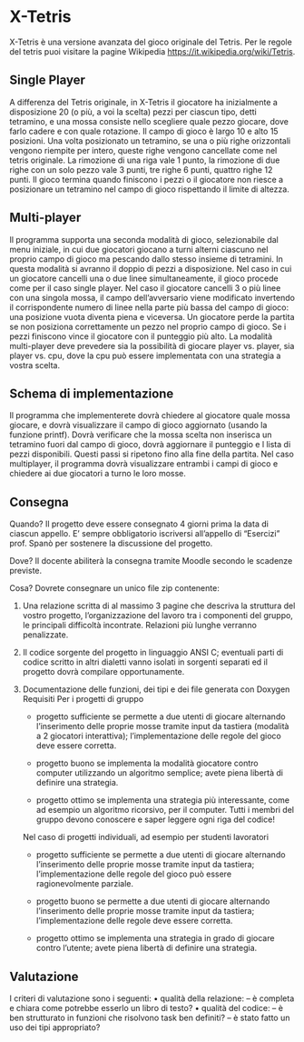 # X-Tetris

X-Tetris è una versione avanzata del gioco originale del Tetris. Per le regole del tetris puoi visitare la pagine
Wikipedia https://it.wikipedia.org/wiki/Tetris.


## Single Player

A differenza del Tetris originale, in X-Tetris il giocatore ha inizialmente a disposizione 20 (o più, a voi la
scelta) pezzi per ciascun tipo, detti tetramino, e una mossa consiste nello scegliere quale pezzo giocare, dove
farlo cadere e con quale rotazione.
Il campo di gioco è largo 10 e alto 15 posizioni. Una volta posizionato un tetramino, se una o più righe
orizzontali vengono riempite per intero, queste righe vengono cancellate come nel tetris originale.
La rimozione di una riga vale 1 punto, la rimozione di due righe con un solo pezzo vale 3 punti, tre righe 6
punti, quattro righe 12 punti.
Il gioco termina quando finiscono i pezzi o il giocatore non riesce a posizionare un tetramino nel campo di
gioco rispettando il limite di altezza.


## Multi-player

Il programma supporta una seconda modalità di gioco, selezionabile dal menu iniziale, in cui due giocatori
giocano a turni alterni ciascuno nel proprio campo di gioco ma pescando dallo stesso insieme di tetramini.
In questa modalità si avranno il doppio di pezzi a disposizione. Nel caso in cui un giocatore cancelli una
o due linee simultaneamente, il gioco procede come per il caso single player. Nel caso il giocatore cancelli
3 o più linee con una singola mossa, il campo dell’avversario viene modificato invertendo il corrispondente
numero di linee nella parte più bassa del campo di gioco: una posizione vuota diventa piena e viceversa.
Un giocatore perde la partita se non posiziona correttamente un pezzo nel proprio campo di gioco. Se i pezzi
finiscono vince il giocatore con il punteggio più alto.
La modalità multi-player deve prevedere sia la possibilità di giocare player vs. player, sia player vs. cpu, dove
la cpu può essere implementata con una strategia a vostra scelta.


## Schema di implementazione

Il programma che implementerete dovrà chiedere al giocatore quale mossa giocare, e dovrà visualizzare il
campo di gioco aggiornato (usando la funzione printf). Dovrà verificare che la mossa scelta non inserisca
un tetramino fuori dal campo di gioco, dovrà aggiornare il punteggio e l lista di pezzi disponibili. Questi
passi si ripetono fino alla fine della partita.
Nel caso multiplayer, il programma dovrà visualizzare entrambi i campi di gioco e chiedere ai due giocatori
a turno le loro mosse.

## Consegna

Quando?
Il progetto deve essere consegnato 4 giorni prima la data di ciascun appello. E’ sempre obbligatorio
iscriversi all’appello di “Esercizi” prof. Spanò per sostenere la discussione del progetto.

Dove?
Il docente abiliterà la consegna tramite Moodle secondo le scadenze previste.

Cosa?
Dovrete consegnare un unico file zip contenente:
1. Una relazione scritta di al massimo 3 pagine che descriva la struttura del vostro progetto,
	l’organizzazione del lavoro tra i componenti del gruppo, le principali difficoltà incontrate. Relazioni
	più lunghe verranno penalizzate.

2. Il codice sorgente del progetto in linguaggio ANSI C; eventuali parti di codice scritto in altri dialetti
	vanno isolati in sorgenti separati ed il progetto dovrà compilare opportunamente.

3. Documentazione delle funzioni, dei tipi e dei file generata con Doxygen
	Requisiti
	Per i progetti di gruppo

	* progetto sufficiente se permette a due utenti di giocare alternando l’inserimento delle proprie mosse
		tramite input da tastiera (modalità a 2 giocatori interattiva); l’implementazione delle regole del gioco
		deve essere corretta.

	* progetto buono se implementa la modalità giocatore contro computer utilizzando un algoritmo semplice;
		avete piena libertà di definire una strategia.

	* progetto ottimo se implementa una strategia più interessante, come ad esempio un algoritmo ricorsivo,
		per il computer.
		Tutti i membri del gruppo devono conoscere e saper leggere ogni riga del codice!

	Nel caso di progetti individuali, ad esempio per studenti lavoratori

	* progetto sufficiente se permette a due utenti di giocare alternando l’inserimento delle proprie mosse
		tramite input da tastiera; l’implementazione delle regole del gioco può essere ragionevolmente parziale.

	* progetto buono se permette a due utenti di giocare alternando l’inserimento delle proprie mosse tramite
		input da tastiera; l’implementazione delle regole deve essere corretta.

	* progetto ottimo se implementa una strategia in grado di giocare contro l’utente; avete piena libertà
		di definire una strategia.

## Valutazione

I criteri di valutazione sono i seguenti:
	• qualità della relazione:
		– è completa e chiara come potrebbe esserlo un libro di testo?
	• qualità del codice:
		– è ben strutturato in funzioni che risolvono task ben definiti?
		– è stato fatto un uso dei tipi appropriato?